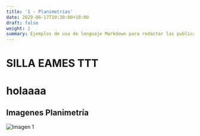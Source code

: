```yaml
---
title: '1 - Planimetrías'
date: 2020-06-17T19:30:08+10:00
draft: false
weight: 2
summary: Ejemplos de uso de lenguaje Markdown para redactar las publicaciones.
---
```


# SILLA EAMES TTT

# holaaaa

## Imagenes Planimetría

 ![Imagen 1](/img/p1_Mesadetrabajo1.png)
 










